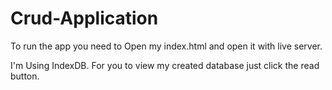 # Crud-Application

To run the app you need to Open my index.html and open it with live server.

I'm Using IndexDB. For you to view my created database just click the read button.
